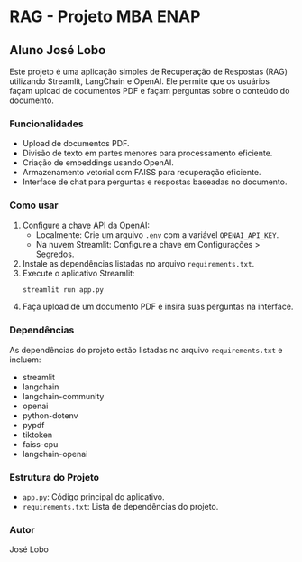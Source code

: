 # RAG - Projeto MBA ENAP

## Aluno José Lobo

Este projeto é uma aplicação simples de Recuperação de Respostas (RAG) utilizando Streamlit, LangChain e OpenAI. Ele permite que os usuários façam upload de documentos PDF e façam perguntas sobre o conteúdo do documento.

### Funcionalidades
- Upload de documentos PDF.
- Divisão de texto em partes menores para processamento eficiente.
- Criação de embeddings usando OpenAI.
- Armazenamento vetorial com FAISS para recuperação eficiente.
- Interface de chat para perguntas e respostas baseadas no documento.

### Como usar
1. Configure a chave API da OpenAI:
   - Localmente: Crie um arquivo `.env` com a variável `OPENAI_API_KEY`.
   - Na nuvem Streamlit: Configure a chave em Configurações > Segredos.
2. Instale as dependências listadas no arquivo `requirements.txt`.
3. Execute o aplicativo Streamlit:
   ```bash
   streamlit run app.py
   ```
4. Faça upload de um documento PDF e insira suas perguntas na interface.

### Dependências
As dependências do projeto estão listadas no arquivo `requirements.txt` e incluem:
- streamlit
- langchain
- langchain-community
- openai
- python-dotenv
- pypdf
- tiktoken
- faiss-cpu
- langchain-openai

### Estrutura do Projeto
- `app.py`: Código principal do aplicativo.
- `requirements.txt`: Lista de dependências do projeto.

### Autor
José Lobo
